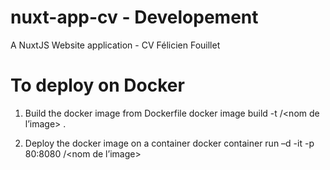# nuxt-app-cv - Developement
A NuxtJS Website application - CV Félicien Fouillet


# To deploy on Docker
1. Build the docker image from Dockerfile
    docker image build -t <nom>/<nom de l’image> .

2. Deploy the docker image on a container
    docker container run –d -it -p 80:8080 <nom>/<nom de l’image>